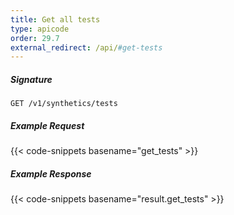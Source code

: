 ```yaml
---
title: Get all tests
type: apicode
order: 29.7
external_redirect: /api/#get-tests
---
```


##### Signature
`GET /v1/synthetics/tests`

##### Example Request

{{< code-snippets basename="get_tests" >}}

##### Example Response

{{< code-snippets basename="result.get_tests" >}}
